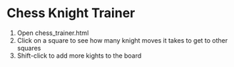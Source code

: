 # Chess Knight Trainer

1. Open chess_trainer.html
2. Click on a square to see how many knight moves it takes to get to other squares
3. Shift-click to add more kights to the board